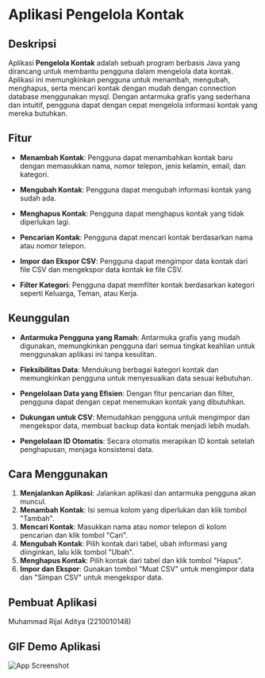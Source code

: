 # Aplikasi Pengelola Kontak

## Deskripsi

Aplikasi **Pengelola Kontak** adalah sebuah program berbasis Java yang dirancang untuk membantu pengguna dalam mengelola data kontak. Aplikasi ini memungkinkan pengguna untuk menambah, mengubah, menghapus, serta mencari kontak dengan mudah dengan connection database menggunakan mysql. Dengan antarmuka grafis yang sederhana dan intuitif, pengguna dapat dengan cepat mengelola informasi kontak yang mereka butuhkan.

## Fitur

- **Menambah Kontak**: Pengguna dapat menambahkan kontak baru dengan memasukkan nama, nomor telepon, jenis kelamin, email, dan kategori.
  
- **Mengubah Kontak**: Pengguna dapat mengubah informasi kontak yang sudah ada.
  
- **Menghapus Kontak**: Pengguna dapat menghapus kontak yang tidak diperlukan lagi.
  
- **Pencarian Kontak**: Pengguna dapat mencari kontak berdasarkan nama atau nomor telepon.
  
- **Impor dan Ekspor CSV**: Pengguna dapat mengimpor data kontak dari file CSV dan mengekspor data kontak ke file CSV.
  
- **Filter Kategori**: Pengguna dapat memfilter kontak berdasarkan kategori seperti Keluarga, Teman, atau Kerja.

## Keunggulan

- **Antarmuka Pengguna yang Ramah**: Antarmuka grafis yang mudah digunakan, memungkinkan pengguna dari semua tingkat keahlian untuk menggunakan aplikasi ini tanpa kesulitan.
  
- **Fleksibilitas Data**: Mendukung berbagai kategori kontak dan memungkinkan pengguna untuk menyesuaikan data sesuai kebutuhan.
  
- **Pengelolaan Data yang Efisien**: Dengan fitur pencarian dan filter, pengguna dapat dengan cepat menemukan kontak yang dibutuhkan.
  
- **Dukungan untuk CSV**: Memudahkan pengguna untuk mengimpor dan mengekspor data, membuat backup data kontak menjadi lebih mudah.
  
- **Pengelolaan ID Otomatis**: Secara otomatis merapikan ID kontak setelah penghapusan, menjaga konsistensi data.

## Cara Menggunakan

1. **Menjalankan Aplikasi**: Jalankan aplikasi dan antarmuka pengguna akan muncul.
2. **Menambah Kontak**: Isi semua kolom yang diperlukan dan klik tombol "Tambah".
3. **Mencari Kontak**: Masukkan nama atau nomor telepon di kolom pencarian dan klik tombol "Cari".
4. **Mengubah Kontak**: Pilih kontak dari tabel, ubah informasi yang diinginkan, lalu klik tombol "Ubah".
5. **Menghapus Kontak**: Pilih kontak dari tabel dan klik tombol "Hapus".
6. **Impor dan Ekspor**: Gunakan tombol "Muat CSV" untuk mengimpor data dan "Simpan CSV" untuk mengekspor data.

## Pembuat Aplikasi
Muhammad Rijal Aditya (2210010148) 

## GIF Demo Aplikasi

![App Screenshot](https://github.com/Rijal0321/AplikasiPengelolaKontak/blob/main/img/latihan-3.gif)
